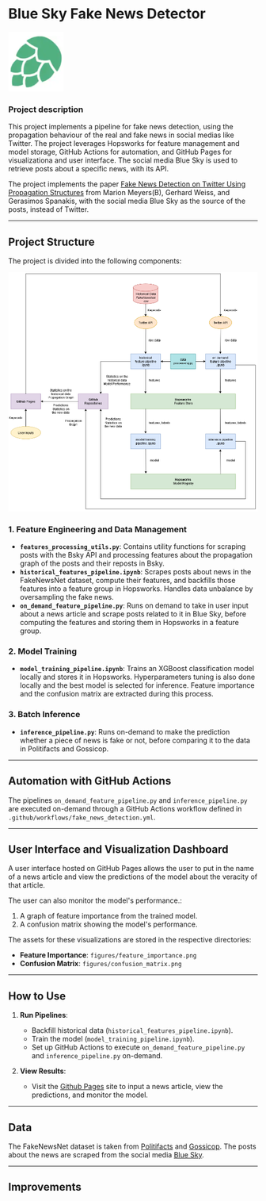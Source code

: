 # Blue Sky Fake News Detector

![Hopsworks Logo](./img/logo.png)

### Project description

This project implements a pipeline for fake news detection, using the propagation behaviour of the real and fake news in social medias like Twitter. The project leverages Hopsworks for feature management and model storage, GitHub Actions for automation, and GitHub Pages for visualizationa and user interface. The social media Blue Sky is used to retrieve posts about a specific news, with its API.

 The project implements the paper [Fake News Detection on Twitter Using Propagation
 Structures](https://link.springer.com/chapter/10.1007/978-3-030-61841-4_10) from Marion Meyers(B), Gerhard Weiss, and Gerasimos Spanakis, with the social media Blue Sky as the source of the posts, instead of Twitter.

---

## Project Structure

The project is divided into the following components:

![Project structure](/img/fake_news_project_structure.png)

### 1. **Feature Engineering and Data Management**
- **`features_processing_utils.py`**: Contains utility functions for scraping posts with the Bsky API and processing features about the propagation graph of the posts and their reposts in Bsky.
- **`historical_features_pipeline.ipynb`**: Scrapes posts about news in the FakeNewsNet dataset, compute their features, and backfills those features into a feature group in Hopsworks. Handles data unbalance by oversampling the fake news.
- **`on_demand_feature_pipeline.py`**: Runs on demand to take in user input about a news article and scrape posts related to it in Blue Sky, before computing the features and storing them in Hopsworks in a feature group.

### 2. **Model Training**
- **`model_training_pipeline.ipynb`**: Trains an XGBoost classification model locally and stores it in Hopsworks. Hyperparameters tuning is also done locally and the best model is selected for inference. Feature importance and the confusion matrix are extracted during this process.

### 3. **Batch Inference**
- **`inference_pipeline.py`**: Runs on-demand to make the prediction whether a piece of news is fake or not, before comparing it to the data in Politifacts and Gossicop.

---

## Automation with GitHub Actions

The pipelines `on_demand_feature_pipeline.py` and `inference_pipeline.py` are executed on-demand through a GitHub Actions workflow defined in `.github/workflows/fake_news_detection.yml`.

---

## User Interface and Visualization Dashboard

A user interface hosted on GitHub Pages allows the user to put in the name of a news article and view the predictions of the model about the veracity of that article.

The user can also monitor the model's performance.:
1. A graph of feature importance from the trained model.
2. A confusion matrix showing the model's performance.

The assets for these visualizations are stored in the respective directories:
- **Feature Importance**: `figures/feature_importance.png`
- **Confusion Matrix**: `figures/confusion_matrix.png`

---

## How to Use

1. **Run Pipelines**:
   - Backfill historical data (`historical_features_pipeline.ipynb`).
   - Train the model (`model_training_pipeline.ipynb`).
   - Set up GitHub Actions to execute `on_demand_feature_pipeline.py` and `inference_pipeline.py` on-demand.
  
2. **View Results**:
   - Visit the [Github Pages](https://celdot.github.io/fake_news_bsky_detector/) site to input a news article, view the predictions, and monitor the model.

---

## Data

The FakeNewsNet dataset is taken from [Politifacts](https://www.politifact.com/) and [Gossicop]( www.snopes.com.). The posts about the news are scraped from the social media [Blue Sky](https://bsky.app/).

---

## Improvements


